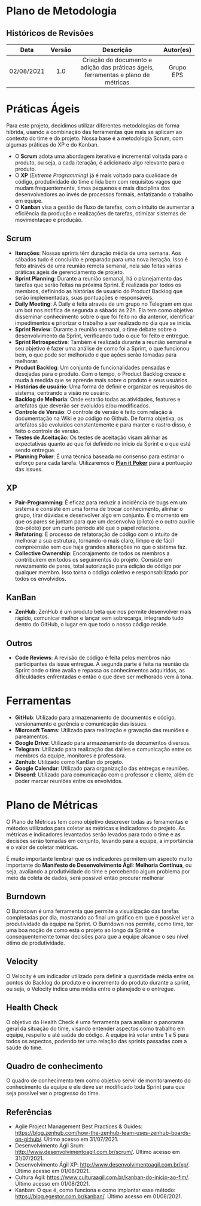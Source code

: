 # Plano de Metodologia

## Históricos de Revisões
| Data | Versão | Descrição | Autor(es) |
|:----:|:------:|:---------:|:---------:|
| 02/08/2021 | 1.0 | Criação do documento e adição das práticas ágeis, ferramentas e plano de métricas | Grupo EPS |

# Práticas Ágeis 

Para este projeto, decidimos utilizar diferentes metodologias de forma híbrida, usando a combinação das ferramentas que mais se aplicam ao contexto do time e do projeto. Nossa base é a metodologia Scrum, com algumas práticas do XP e do Kanban. 

* O **Scrum** adota uma abordagem iterativa e incremental voltada para o produto, ou seja, a cada iteração, é adicionado algo relevante para o produto. 
* O **XP** *(Extreme Programming)* já é mais voltado para qualidade de código, produtividade do time e lida bem com requisitos vagos que mudam frequentemente, times pequenos e mais disciplina dos desenvolvedores ao invés de processos formais, enfatizando o trabalho em equipe.
* O **Kanban** visa a gestão de fluxo de tarefas, com o intuito de aumentar a eficiência da produção e realizações de tarefas, otimizar sistemas de movimentaçao e produção.   


## Scrum

* **Iterações**: Nossas sprints têm duração média de uma semana. Aos sábados tudo é concluído e preparado para uma nova iteração. Isso é feito através de uma reunião remota semanal, nela são feitas várias práticas ágeis de gerenciamento de projeto. 
* **Sprint Planning**: Durante a reunião semanal, há o planejamento das tarefas que serão feitas na próxima Sprint. É realizada por todos os membros, definindo as histórias de usuário do Product Backlog que serão implementadas, suas pontuações e responsáveis. 
* **Daily Meeting**: A Daily é feita através de um grupo no Telegram em que um bot nos notifica de segunda a sábado às 22h. Ela tem como objetivo disseminar conhecimento sobre o que foi feito no dia anterior, identificar impedimentos e priorizar o trabalho a ser realizado no dia que se inicia.
* **Sprint Review**: Durante a reunião semanal, o time debate sobre o desenvolvimento da Sprint, verificando  tudo o que foi feito e entregue.
* **Sprint Retrospective**: Também é realizada durante a reunião semanal e seu objetivo é fazer uma análise de como foi a Sprint, o que funcionou bem, o que pode ser melhorado e que ações serão tomadas para melhorar.
*  **Product Backlog**: Um conjunto de funcionalidades pensadas e desejadas para o produto. Com o tempo, o Product Backlog cresce e muda à medida que se aprende mais sobre o produto e seus usuários. 
*  **Histórias de usuário**: Uma forma de definir e organizar os requisitos do sistema, centrando a visão no usuário. 
* **Backlog de Melhoria**: Onde estarão todas as atividades, features e artefatos que deverão ser evoluídos e/ou modificados.
*  **Controle de Versão**: O controle de versão é feito com relação à documentação na Wiki e ao código no Github. De forma objetiva, os artefatos são evoluídos constantemente e para manter o rastro disso, é feito o controle de versão.
* **Testes de Aceitação**: Os testes de aceitação visam alinhar as expectativas quanto ao que foi definido no início da Sprint e o que está sendo entregue. 
*  **Planning Poker**: É uma técnica baseada no consenso para estimar o esforço para cada tarefa. Utilizaremos o **[Plan it Poker](https://www.planitpoker.com/)** para a pontuação das issues.

## XP

*  **Pair-Programming**: É eficaz para reduzir a incidência de bugs em um sistema e consiste em uma forma de trocar conhecimento, alinhar o grupo, tirar dúvidas e desenvolver algo em conjunto. É o momento em que os pares se juntam para que um desenvolva (piloto) e o outro auxilie (co-piloto) por um curto período até que o papel rotacione.
*  **Refatoring**: É processo de refatoração de código com o intuito de melhorar a sua estrutura, tornando-o mais claro, limpo e de fácil compreensão sem que haja grandes alterações no que o sistema faz. 
* **Collective Ownership**: Encorajamento de todos os membros a contribuírem em todos os seguimentos do projeto. Consiste em revezamento de pares, total autorização para edição de código por qualquer membro. Isso torna o código coletivo e responsabilizado por todos os envolvidos. 

## KanBan
* **ZenHub**: ZenHub é um produto beta que nos permite desenvolver mais rápido, comunicar melhor e lançar sem sobrecarga, integrando tudo dentro do GitHub, o lugar em que todo o nosso código reside.

## Outros
*  **Code Reviews**: A revisão de código é feita pelos membros não participantes da issue entregue. A segunda parte é feita na reunião da Sprint onde o time avalia e repassa os conhecimentos adquiridos, as dificuldades enfrentadas e então o que deve ser melhorado vem à tona.

# Ferramentas
* **GitHub**: Utilizado para armazenamento de documentos e código, versionamento e gerência e comunicação das issues.
* **Microsoft Teams**: Utilizado para realização e gravação das reuniões e pareamentos.
* **Google Drive**: Utilizado para armazenamento de documentos diversos.
* **Telegram**: Utilizado para realização das dailies e comunicação entre os membros da equipe, monitores e professora.
* **Zenhub**: Utilizado como KanBan do projeto.
* **Google Calendar**: Utilizado para organização das entregas e reuniões.
* **Discord**: Utilizado para comunicação com o professor e cliente, além de poder marcar reuniões entre os envolvidos.

# Plano de Métricas

<p>O Plano de Métricas tem como objetivo descrever todas as ferramentas e métodos utilizados para coletar as métricas e indicadores do projeto. As métricas e indicadores levantados serão levados para todo o time e as decisões serão tomadas em conjunto, levando para a equipe, a importância e o valor de coletar métricas.</p>
<p>É muito importante lembrar que os indicadores permitem  um aspecto muito importante do <b>Manifesto de Desenvolvimento Ágil</b>:<b> Melhoria Contínua</b>, ou seja, avaliando a produtividade do time e percebendo algum problema por meio da coleta de dados, será possível então procurar melhorar</p>

## Burndown

O Burndown é uma ferramenta que permite a visualização das tarefas completadas por dia, mostrando ao final um gráfico em que é possível ver a produtividade da equipe na Sprint. O Burndown nos permite, como time, ter uma boa noção de como está o projeto ao longo da Sprint e consequentemente tomar decisões para que a equipe alcance o seu nível ótimo de produtividade. 

## Velocity

O Velocity é um indicador utilizado para definir a quantidade média entre os pontos do Backlog do produto e o incremento do produto durante a sprint, ou seja, o Velocity indica uma média entre o planejado e o entregue. 

## Health Check

O objetivo do Health Check é uma ferramenta para analisar o panorama geral da situação do time, visando entender aspectos como trabalho em equipe, respeito e até saúde do código. A equipe irá votar entre 1 a 5 para todos os aspectos, podendo ter uma relação das sprints passadas com a saúde do time.


## Quadro de conhecimento

O quadro de conhecimento tem como objetivo servir de monitoramento do conhecimento da equipe e ele deve ser modificado toda Sprint para que seja possível ver o progresso do time.

## Referências
* Agile Project Management Best Practices & Guides: <https://blog.zenhub.com/how-the-zenhub-team-uses-zenhub-boards-on-github/>. Último acesso em 31/07/2021.
* Desenvolvimento Ágil Srum: <http://www.desenvolvimentoagil.com.br/scrum/>. Último acesso em 31/07/2021.
* Desenvolvimento Ágil XP: <http://www.desenvolvimentoagil.com.br/xp/>. Último acesso em 01/08/2021.
* Cultura Ágil: <https://www.culturaagil.com.br/kanban-do-inicio-ao-fim/>. Último acesso em 01/08/2021.
* Kanban: O que é, como funciona e como implantar esse método: <https://blog.egestor.com.br/kanban/>. Último acesso em 01/08/2021.

